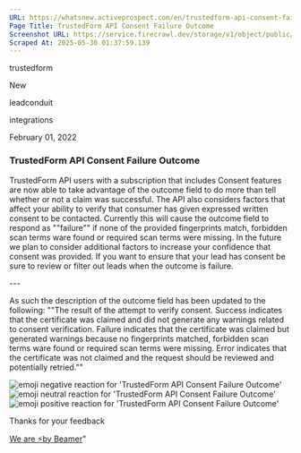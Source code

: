 ```yaml
---
URL: https://whatsnew.activeprospect.com/en/trustedform-api-consent-failure-outcome
Page Title: TrustedForm API Consent Failure Outcome
Screenshot URL: https://service.firecrawl.dev/storage/v1/object/public/media/screenshot-e033244a-88fd-4ffe-8989-21df06514c3b.png
Scraped At: 2025-05-30 01:37:59.139
---
```

trustedform




New






leadconduit





integrations



February 01, 2022

### TrustedForm API Consent Failure Outcome

TrustedForm API users with a subscription that includes Consent features are now able to take advantage of the outcome field to do more than tell whether or not a claim was successful. The API also considers factors that affect your ability to verify that consumer has given expressed written consent to be contacted. Currently this will cause the outcome field to respond as ""failure"" if none of the provided fingerprints match, forbidden scan terms ware found or required scan terms were missing. In the future we plan to consider additional factors to increase your confidence that consent was provided. If you want to ensure that your lead has consent be sure to review or filter out leads when the outcome is failure.

\-\-\-

As such the description of the outcome field has been updated to the following:
""The result of the attempt to verify consent. Success indicates that the certificate was claimed and did not generate any warnings related to consent verification. Failure indicates that the certificate was claimed but generated warnings because no fingerprints matched, forbidden scan terms ware found or required scan terms were missing. Error indicates that the certificate was not claimed and the request should be reviewed and potentially retried.""

![emoji negative reaction for 'TrustedForm API Consent Failure Outcome'](https://app.getbeamer.com/images/emojiNeg.svg)![emoji neutral reaction for 'TrustedForm API Consent Failure Outcome'](https://app.getbeamer.com/images/emojiNeut.svg)![emoji positive reaction for 'TrustedForm API Consent Failure Outcome'](https://app.getbeamer.com/images/emojiPos.svg)

Thanks for your feedback

[We are ⚡by Beamer](https://www.getbeamer.com/?ref=watermark_MErKJCnu12412_public&company=ActiveProspect&watermarkRef=powered&utm_term=MErKJCnu12412&utm_content=ActiveProspect&utm_source=standalone&utm_medium=footer&utm_campaign=powered)"


